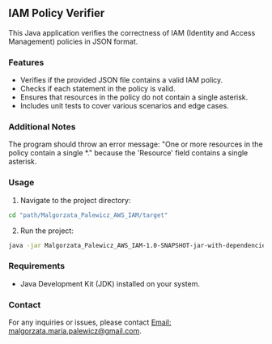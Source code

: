 ## IAM Policy Verifier

This Java application verifies the correctness of IAM (Identity and Access Management) policies in JSON format.

### Features

- Verifies if the provided JSON file contains a valid IAM policy.
- Checks if each statement in the policy is valid.
- Ensures that resources in the policy do not contain a single asterisk.
- Includes unit tests to cover various scenarios and edge cases.

### Additional Notes
The program should throw an error message: "One or more resources in the policy contain a single *." because the 'Resource' field contains a single asterisk.
### Usage

1. Navigate to the project directory:

```bash
cd "path/Malgorzata_Palewicz_AWS_IAM/target"
```

2. Run the project:

```bash
java -jar Malgorzata_Palewicz_AWS_IAM-1.0-SNAPSHOT-jar-with-dependencies.jar classes/data.json

```

### Requirements

- Java Development Kit (JDK) installed on your system.


### Contact

For any inquiries or issues, please contact
[Email: malgorzata.maria.palewicz@gmail.com](mailto:malgorzata.maria.palewicz@gmail.com).
